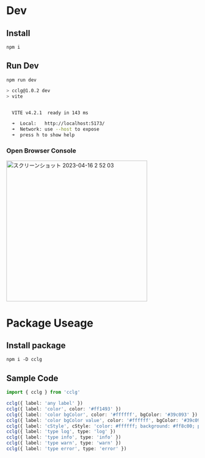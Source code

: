 # Dev

## Install

```
npm i
```

## Run Dev

```
npm run dev
```

```sh
> cclg@1.0.2 dev
> vite


  VITE v4.2.1  ready in 143 ms

  ➜  Local:   http://localhost:5173/
  ➜  Network: use --host to expose
  ➜  press h to show help

```

### Open Browser Console

<img width="369" alt="スクリーンショット 2023-04-16 2 52 03" src="https://user-images.githubusercontent.com/8470739/232245429-34298493-d42d-4e5d-a3e8-adcf29669348.png">

# Package Useage

## Install package

```
npm i -D cclg
```

## Sample Code

```ts
import { cclg } from 'cclg'

cclg({ label: 'any label' })
cclg({ label: 'color', color: '#ff1493' })
cclg({ label: 'color bgColor', color: '#ffffff', bgColor: '#39c093' })
cclg({ label: 'color bgColor value', color: '#ffffff', bgColor: '#39c093', value: '123456789' })
cclg({ label: 'cStyle', cStyle: 'color: #ffffff; background: #ff8c00; padding: 4px 12px;' })
cclg({ label: 'type log', type: 'log' })
cclg({ label: 'type info', type: 'info' })
cclg({ label: 'type warn', type: 'warn' })
cclg({ label: 'type error', type: 'error' })
```
